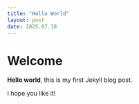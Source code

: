 ```yaml
---
title: "Hello World"
layout: post
date: 2025.07.18
---
```

# Welcome

**Hello world**, this is my first Jekyll blog post.

I hope you like it!
